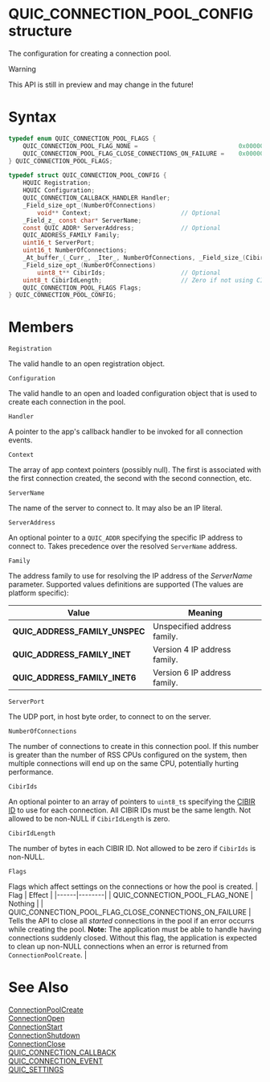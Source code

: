 QUIC_CONNECTION_POOL_CONFIG structure
======

The configuration for creating a connection pool.

> [!WARNING]
> This API is still in preview and may change in the future!

# Syntax

```C
typedef enum QUIC_CONNECTION_POOL_FLAGS {
    QUIC_CONNECTION_POOL_FLAG_NONE =                            0x00000000,
    QUIC_CONNECTION_POOL_FLAG_CLOSE_CONNECTIONS_ON_FAILURE =    0x00000001,
} QUIC_CONNECTION_POOL_FLAGS;

typedef struct QUIC_CONNECTION_POOL_CONFIG {
    HQUIC Registration;
    HQUIC Configuration;
    QUIC_CONNECTION_CALLBACK_HANDLER Handler;
    _Field_size_opt_(NumberOfConnections)
        void** Context;                         // Optional
    _Field_z_ const char* ServerName;
    const QUIC_ADDR* ServerAddress;             // Optional
    QUIC_ADDRESS_FAMILY Family;
    uint16_t ServerPort;
    uint16_t NumberOfConnections;
    _At_buffer_(_Curr_, _Iter_, NumberOfConnections, _Field_size_(CibirIdLength))
    _Field_size_opt_(NumberOfConnections)
        uint8_t** CibirIds;                     // Optional
    uint8_t CibirIdLength;                      // Zero if not using CIBIR
    QUIC_CONNECTION_POOL_FLAGS Flags;
} QUIC_CONNECTION_POOL_CONFIG;
```

# Members

`Registration`

The valid handle to an open registration object.

`Configuration`

The valid handle to an open and loaded configuration object that is used to create each connection in the pool.

`Handler`

A pointer to the app's callback handler to be invoked for all connection events.

`Context`

The array of app context pointers (possibly null). The first is associated with the first connection created, the second with the second connection, etc.

`ServerName`

The name of the server to connect to. It may also be an IP literal.

`ServerAddress`

An optional pointer to a `QUIC_ADDR` specifying the specific IP address to connect to. Takes precedence over the resolved `ServerName` address.

`Family`

The address family to use for resolving the IP address of the *ServerName* parameter. Supported values definitions are supported (The values are platform specific):

Value | Meaning
--- | ---
**QUIC_ADDRESS_FAMILY_UNSPEC**<br> | Unspecified address family.
**QUIC_ADDRESS_FAMILY_INET**<br> | Version 4 IP address family.
**QUIC_ADDRESS_FAMILY_INET6**<br> | Version 6 IP address family.

`ServerPort`

The UDP port, in host byte order, to connect to on the server.

`NumberOfConnections`

The number of connections to create in this connection pool.
If this number is greater than the number of RSS CPUs configured on the system, then multiple connections will end up on the same CPU, potentially hurting performance.

`CibirIds`

An optional pointer to an array of pointers to `uint8_t`s specifying the [CIBIR ID](https://datatracker.ietf.org/doc/html/draft-banks-quic-cibir) to use for each connection. All CIBIR IDs must be the same length.  Not allowed to be non-NULL if `CibirIdLength` is zero.

`CibirIdLength`

The number of bytes in each CIBIR ID. Not allowed to be zero if `CibirIds` is non-NULL.

`Flags`

Flags which affect settings on the connections or how the pool is created.
| Flag | Effect |
|------|--------|
| QUIC_CONNECTION_POOL_FLAG_NONE | Nothing |
| QUIC_CONNECTION_POOL_FLAG_CLOSE_CONNECTIONS_ON_FAILURE | Tells the API to close all *started* connections in the pool if an error occurrs while creating the pool. **Note:** The application must be able to handle having connections suddenly closed. Without this flag, the application is expected to clean up non-NULL connections when an error is returned from `ConnectionPoolCreate`. |

# See Also

[ConnectionPoolCreate](ConnectionPoolCreate.md)<br>
[ConnectionOpen](ConnectionOpen.md)<br>
[ConnectionStart](ConnectionStart.md)<br>
[ConnectionShutdown](ConnectionShutdown.md)<br>
[ConnectionClose](ConnectionClose.md)<br>
[QUIC_CONNECTION_CALLBACK](QUIC_CONNECTION_CALLBACK.md)<br>
[QUIC_CONNECTION_EVENT](QUIC_CONNECTION_EVENT.md)<br>
[QUIC_SETTINGS](QUIC_SETTINGS.md)<br>
